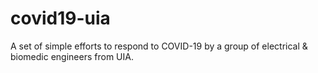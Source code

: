 # covid19-uia
A set of simple efforts to respond to COVID-19 by a group of electrical &amp; biomedic engineers from UIA.
